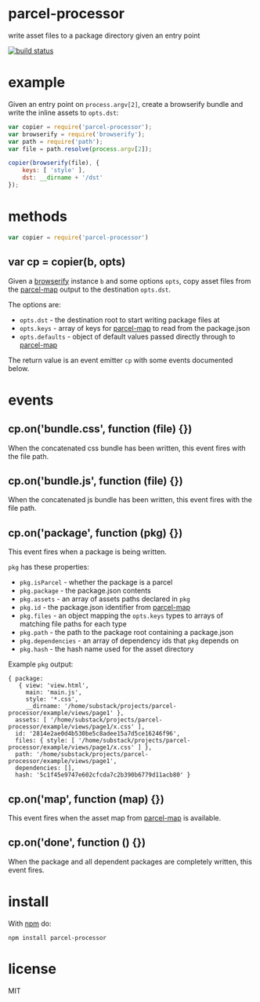 # parcel-processor

write asset files to a package directory given an entry point

[![build status](https://secure.travis-ci.org/rotundasoftware/parcel-processor.png)](http://travis-ci.org/rotundasoftware/parcel-processor)

# example

Given an entry point on `process.argv[2]`, create a browserify bundle and write
the inline assets to `opts.dst`:

``` js
var copier = require('parcel-processor');
var browserify = require('browserify');
var path = require('path');
var file = path.resolve(process.argv[2]);

copier(browserify(file), {
    keys: [ 'style' ],
    dst: __dirname + '/dst'
});
```

# methods

``` js
var copier = require('parcel-processor')
```

## var cp = copier(b, opts)

Given a [browserify](https://npmjs.org/package/browserify) instance `b` and some
options `opts`, copy asset files from the
[parcel-map](https://npmjs.org/package/parcel-map) output to the destination
`opts.dst`.

The options are:

* `opts.dst` - the destination root to start writing package files at
* `opts.keys` - array of keys for
[parcel-map](https://npmjs.org/package/parcel-map) to read from the package.json
* `opts.defaults` - object of default values passed directly through to 
[parcel-map](https://npmjs.org/package/parcel-map)

The return value is an event emitter `cp` with some events documented below.

# events

## cp.on('bundle.css', function (file) {})

When the concatenated css bundle has been written, this event fires with the
file path.

## cp.on('bundle.js', function (file) {})

When the concatenated js bundle has been written, this event fires with the file
path.

## cp.on('package', function (pkg) {})

This event fires when a package is being written.

`pkg` has these properties:

* `pkg.isParcel` - whether the package is a parcel
* `pkg.package` - the package.json contents
* `pkg.assets` - an array of assets paths declared in `pkg`
* `pkg.id` - the package.json identifier from
[parcel-map](https://npmjs.org/package/parcel-map)
* `pkg.files` - an object mapping the `opts.keys` types to arrays of matching
file paths for each type
* `pkg.path` - the path to the package root containing a package.json
* `pkg.dependencies` - an array of dependency ids that `pkg` depends on
* `pkg.hash` - the hash name used for the asset directory

Example `pkg` output:

```
{ package: 
   { view: 'view.html',
     main: 'main.js',
     style: '*.css',
     __dirname: '/home/substack/projects/parcel-processor/example/views/page1' },
  assets: [ '/home/substack/projects/parcel-processor/example/views/page1/x.css' ],
  id: '2814e2ae0d4b530be5c8adee15a7d5ce16246f96',
  files: { style: [ '/home/substack/projects/parcel-processor/example/views/page1/x.css' ] },
  path: '/home/substack/projects/parcel-processor/example/views/page1',
  dependencies: [],
  hash: '5c1f45e9747e602cfcda7c2b390b6779d11acb80' }
```

## cp.on('map', function (map) {})

This event fires when the asset map from
[parcel-map](https://npmjs.org/package/parcel-map) is available.

## cp.on('done', function () {})

When the package and all dependent packages are completely written, this event
fires.

# install

With [npm](https://npmjs.org) do:

```
npm install parcel-processor
```

# license

MIT
